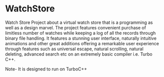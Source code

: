 # WatchStore

Watch Store Project about a virtual watch store that is a programming as well as a design marvel. The project features convenient purchase of limitless number of watches while keeping a log of all the records through binary file handling. It features a stunning user interface, naturally intuitive animations and other great additions offering a remarkable user experience through features such as universal escape, natural scrolling, natural deleting, advanced search etc on an extremely basic compiler i.e. Turbo C++.

Note- It is designed to run on TurboC++ 

